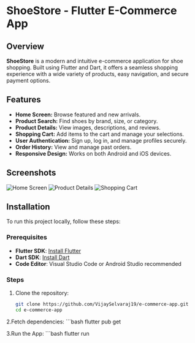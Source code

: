 # ShoeStore - Flutter E-Commerce App

## Overview

**ShoeStore** is a modern and intuitive e-commerce application for shoe shopping. Built using Flutter and Dart, it offers a seamless shopping experience with a wide variety of products, easy navigation, and secure payment options.

## Features

- **Home Screen:** Browse featured and new arrivals.
- **Product Search:** Find shoes by brand, size, or category.
- **Product Details:** View images, descriptions, and reviews.
- **Shopping Cart:** Add items to the cart and manage your selections.
- **User Authentication:** Sign up, log in, and manage profiles securely.
- **Order History:** View and manage past orders.
- **Responsive Design:** Works on both Android and iOS devices.

## Screenshots

![Home Screen](/assets/images/Screenshot%202024-08-14%20133453.png)
![Product Details](/assets/images/Screenshot%202024-08-14%20133524.png)
![Shopping Cart](/assets/images/Screenshot%202024-08-14%20133719.png)

## Installation

To run this project locally, follow these steps:

### Prerequisites

- **Flutter SDK**: [Install Flutter](https://flutter.dev/docs/get-started/install)
- **Dart SDK**: [Install Dart](https://dart.dev/get-dart)
- **Code Editor**: Visual Studio Code or Android Studio recommended

### Steps

1. Clone the repository:

   ```bash
   git clone https://github.com/VijaySelvaraj19/e-commerce-app.git
   cd e-commerce-app 

2.Fetch dependencies:
    ```bash
    flutter pub get
    
3.Run the App:
    ```bash
    flutter run